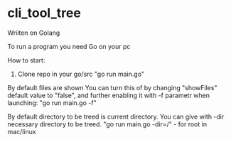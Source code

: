 # cli_tool_tree
Wriiten on Golang

To run a program you need Go on your pc

How to start:
1. Clone repo in your go/src
"go run main.go"

By default files are shown
You can turn this of by changing "showFiles" default value to "false", and further enabling it with -f parametr when launching:
"go run main.go -f"

By default directory to be treed is current directory. You can give with -dir necessary directory to be treed.
"go run main.go -dir=/" - for root in mac/linux
